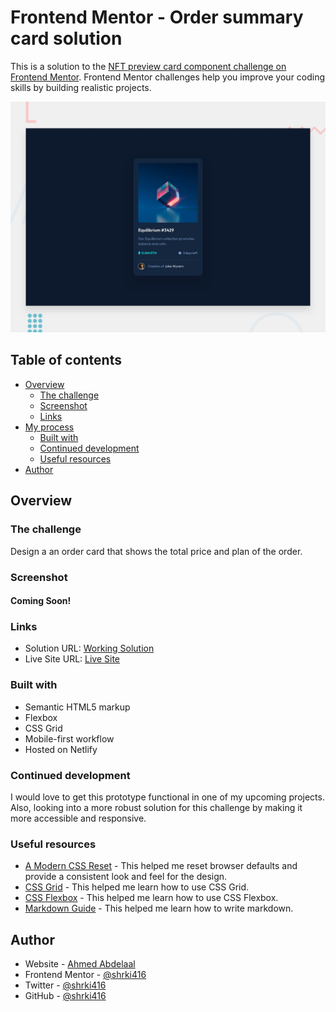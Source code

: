 # Frontend Mentor - Order summary card solution

This is a solution to the [NFT preview card component challenge on Frontend Mentor](https://www.frontendmentor.io/challenges/nft-preview-card-component-SbdUL_w0U). Frontend Mentor challenges help you improve your coding skills by building realistic projects.

![Design preview for the Order summary card coding challenge](./design/desktop-preview.jpg)

## Table of contents

- [Overview](#overview)
  - [The challenge](#the-challenge)
  - [Screenshot](#screenshot)
  - [Links](#links)
- [My process](#my-process)
  - [Built with](#built-with)
  - [Continued development](#continued-development)
  - [Useful resources](#useful-resources)
- [Author](#author)

## Overview

### The challenge

Design a an order card that shows the total price and plan of the order.

### Screenshot

#### Coming Soon!

<!-- ![Design comparison for the Order summary card coding challenge](./images/design-comparison.png)
![Accessibility Report for the Order summary Card coding challenge](./images/accessibility-report.png) -->

### Links

- Solution URL: [Working Solution](https://github.com/shrki416/nft-preview-card-component)
- Live Site URL: [Live Site](https://festive-shockley-89f7fd.netlify.app/)

### Built with

- Semantic HTML5 markup
- Flexbox
- CSS Grid
- Mobile-first workflow
- Hosted on Netlify

### Continued development

I would love to get this prototype functional in one of my upcoming projects. Also, looking into a more robust solution for this challenge by making it more accessible and responsive.

### Useful resources

- [A Modern CSS Reset](https://piccalil.li/blog/a-modern-css-reset/) - This helped me reset browser defaults and provide a consistent look and feel for the design.
- [CSS Grid](https://css-tricks.com/snippets/css/complete-guide-grid/) - This helped me learn how to use CSS Grid.
- [CSS Flexbox](https://css-tricks.com/snippets/css/a-guide-to-flexbox/) - This helped me learn how to use CSS Flexbox.
- [Markdown Guide](https://www.markdownguide.org/) - This helped me learn how to write markdown.

## Author

- Website - [Ahmed Abdelaal](https://www.aa-dev.io)
- Frontend Mentor - [@shrki416](https://www.frontendmentor.io/profile/shrki416)
- Twitter - [@shrki416](https://www.twitter.com/shrki416)
- GitHub - [@shrki416](https://www.github.com/shrki416)
